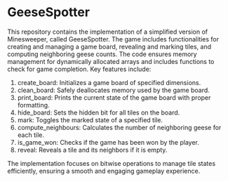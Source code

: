 # GeeseSpotter

This repository contains the implementation of a simplified version of Minesweeper, called GeeseSpotter. The game includes functionalities for creating and managing a game board, revealing and marking tiles, and computing neighboring geese counts. The code ensures memory management for dynamically allocated arrays and includes functions to check for game completion. Key features include:

 1.  create_board: Initializes a game board of specified dimensions.
 2.  clean_board: Safely deallocates memory used by the game board.
 3.  print_board: Prints the current state of the game board with proper formatting.
 4.  hide_board: Sets the hidden bit for all tiles on the board.
 5.  mark: Toggles the marked state of a specified tile.
 6.  compute_neighbours: Calculates the number of neighboring geese for each tile.
 7.  is_game_won: Checks if the game has been won by the player.
 8.  reveal: Reveals a tile and its neighbors if it is empty.
  
The implementation focuses on bitwise operations to manage tile states efficiently, ensuring a smooth and engaging gameplay experience.
